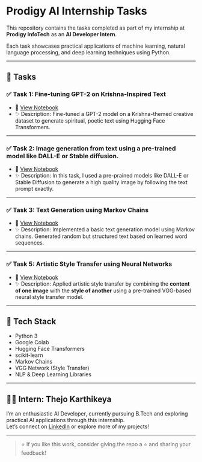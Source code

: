 # Prodigy AI Internship Tasks

This repository contains the tasks completed as part of my internship at **Prodigy InfoTech** as an **AI Developer Intern**.

Each task showcases practical applications of machine learning, natural language processing, and deep learning techniques using Python.

---

## 📘 Tasks

### ✅ Task 1: Fine-tuning GPT-2 on Krishna-Inspired Text

- 🔗 [View Notebook](Task_1/Prodigy_AI_Internship_Task_1_CLEANED.ipynb)
- ✨ Description: Fine-tuned a GPT-2 model on a Krishna-themed creative dataset to generate spiritual, poetic text using Hugging Face Transformers.

---

### ✅ Task 2: Image generation from text using a pre-trained model like DALL-E or Stable diffusion.

- 🔗 [View Notebook](Task_2/Prodigy_AI_Internship_Task_2_CLEANED.ipynb)
- ✨ Description: In this task, I used a pre-prained models like DALL-E or Stable Diffusion to generate a high quality image by following the text prompt exactly.


---

### ✅ Task 3: Text Generation using Markov Chains

- 🔗 [View Notebook](Task_3/Prodigy_AI_Internship_Task_3_CLEANED.ipynb)
- ✨ Description: Implemented a basic text generation model using Markov chains. Generated random but structured text based on learned word sequences.


---

### ✅ Task 5: Artistic Style Transfer using Neural Networks

- 🔗 [View Notebook](Task_5/Prodigy_AI_Internship_Task_5_CLEANED.ipynb)
- ✨ Description: Applied artistic style transfer by combining the **content of one image** with the **style of another** using a pre-trained VGG-based neural style transfer model.

---

## 🔧 Tech Stack

- Python 3
- Google Colab
- Hugging Face Transformers
- scikit-learn
- Markov Chains
- VGG Network (Style Transfer)
- NLP & Deep Learning Libraries

---

## 🧑‍💻 Intern: Thejo Karthikeya

I’m an enthusiastic AI Developer, currently pursuing B.Tech and exploring practical AI applications through this internship.  
Let’s connect on [LinkedIn](https://www.linkedin.com) or explore more of my projects!

---

> ⭐ If you like this work, consider giving the repo a ⭐ and sharing your feedback!
